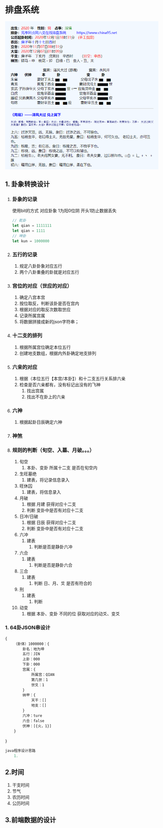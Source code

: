 # 排盘系统

![显示数据](排盘系统.assets/clip_image001.png)

## 1. 卦象转换设计

1. ### 卦象的记录

   使用bit的方式 对应卦象 1为阳0位阴 开头1防止数据丢失

   ~~~js
   // 乾卦
   let qian = 1111111
   let qian = 1111
   // 坤卦
   let kun = 1000000
   ~~~

2. ### 五行的记录

   1. 规定八卦卦象对应五行
   2. 两个八卦重叠的卦就是对应五行

3. ### 宫位的对应（世应的对应）

   1. 确定八宫本宫
   2. 按位取反，判断该卦是否在宫内
   3. 根据对应的取反次数取世应
   4. 记录所属宫属
   5. 将数据拼接成新的json字符串；

4. ### 十二支的排列

   1. 根据所属宫位确定本位五行
   2. 创建地支数组，根据内外卦确定地支排列
   
5. ### 六亲的对应

   1. 根据（本位五行【本宫/本卦】）和十二支五行关系排六亲
   2. 检查是否六亲都有，没有标记出没有的飞神
      1. 找出宫属
      2. 找出不在卦上的六亲

6. ### 六神

   1. 根据起卦日辰确定六神

7. ### 神煞

   

8. ### 规则的判断（旬空、入墓、月破。。。）

   1. 旬空
      1. 本卦、变卦 所属十二支 是否在旬空内
   2. 生旺墓绝
      1. 建表，将记录信息录入
   3. 旺休囚
      1. 建表，将信息录入
   4. 月破
      1. 根据 月建 获得对应十二支
      2. 判断 变卦中是否有对应十二支
   5. 日冲/日破
      1. 根据 日辰 获得对应十二支
      2. 判断 变卦中是否有对应十二支
   6. 六冲
      1. 建表
         1. 判断是否是静卦六冲
   7. 六合
      1. 建表	
         1. 判断是否是静卦六合
   8. 三合
      1. 建表
         1. 判断 日、月、爻 是否有符合的
   9. 刑
      1. 建表
         1. 判断 
   10. 动变
       1. 根据 本卦、变卦 不同的位 获取对应的动爻、变爻

### 1. 64卦JSON串设计

~~~javascript
{
    （卦体）1000000：{
        卦名：地为坤
        五行：JIN
        上卦：000
        下卦：000
        宫属：{
            所属宫：QIAN
            第几世：1
            世爻：1
        }
        纳甲：{
            天干：[]
            地支：[]
        }
        六冲：ture
        六合：false
        伏神：[{火，1}]
    }
    
}
~~~

~~~java
java程序设计思路
    1. 
~~~



## 2.时间

1. 干支时间
2. 节气
3. 农历时间
4. 公历时间

## 3.前端数据的设计